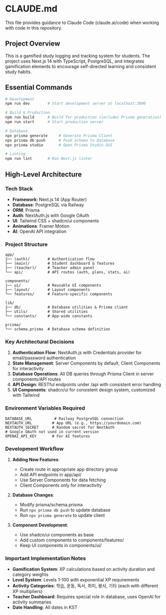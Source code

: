 # CLAUDE.md

This file provides guidance to Claude Code (claude.ai/code) when working with code in this repository.

## Project Overview

This is a gamified study logging and tracking system for students. The project uses Next.js 14 with TypeScript, PostgreSQL, and integrates gamification elements to encourage self-directed learning and consistent study habits.

## Essential Commands

```bash
# Development
npm run dev        # Start development server at localhost:3000

# Build & Production
npm run build      # Build for production (includes Prisma generation)
npm run start      # Start production server

# Database
npx prisma generate     # Generate Prisma Client
npx prisma db push      # Push schema to database
npx prisma studio       # Open Prisma Studio GUI

# Linting
npm run lint       # Run Next.js linter
```

## High-Level Architecture

### Tech Stack
- **Framework**: Next.js 14 (App Router)
- **Database**: PostgreSQL via Railway
- **ORM**: Prisma
- **Auth**: NextAuth.js with Google OAuth
- **UI**: Tailwind CSS + shadcn/ui components
- **Animations**: Framer Motion
- **AI**: OpenAI API integration

### Project Structure
```
app/
├── (auth)/        # Authentication flow
├── (main)/        # Student dashboard & features
├── (teacher)/     # Teacher admin panel
└── api/           # API routes (auth, plans, stats, ai)

components/
├── ui/            # Reusable UI components
├── layout/        # Layout components
└── features/      # Feature-specific components

lib/
├── db/            # Database utilities & Prisma client
├── utils/         # Shared utilities
└── constants/     # App-wide constants

prisma/
└── schema.prisma  # Database schema definition
```

### Key Architectural Decisions

1. **Authentication Flow**: NextAuth.js with Credentials provider for email/password authentication
2. **State Management**: Server Components by default, Client Components for interactivity
3. **Database Operations**: All DB queries through Prisma Client in server components/API routes
4. **API Design**: RESTful endpoints under /api with consistent error handling
5. **UI Components**: shadcn/ui for consistent design system, customized with Tailwind

### Environment Variables Required
```
DATABASE_URL          # Railway PostgreSQL connection
NEXTAUTH_URL         # App URL (e.g., https://yourdomain.com)
NEXTAUTH_SECRET      # Random secret for NextAuth
# Google OAuth not used in current version
OPENAI_API_KEY       # For AI features
```

### Development Workflow

1. **Adding New Features**:
   - Create route in appropriate app directory group
   - Add API endpoints in app/api/
   - Use Server Components for data fetching
   - Client Components only for interactivity

2. **Database Changes**:
   - Modify prisma/schema.prisma
   - Run `npx prisma db push` to update database
   - Run `npx prisma generate` to update client

3. **Component Development**:
   - Use shadcn/ui components as base
   - Add custom components to components/features/
   - Keep UI components in components/ui/

### Important Implementation Notes

- **Gamification System**: XP calculations based on activity duration and category weights
- **Level System**: Levels 1-100 with exponential XP requirements
- **Activity Categories**: 학습, 운동, 독서, 취미, 봉사, 기타 (each with different XP multipliers)
- **Teacher Dashboard**: Requires special role in database, uses OpenAI for activity summaries
- **Date Handling**: All dates in KST